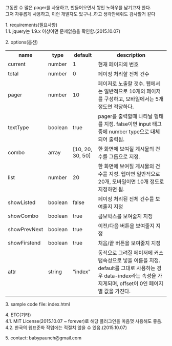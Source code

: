 <p>
그동안 수 많은 pager를 사용하고, 만들어오면서 쌓인 노하우를 남기고자 한다.<br/>
그저 자유롭게 사용하고, 이런 개발자도 있구나..하고 생각만해줘도 감사할거 같다<br/>
</p>

<p>
1. requirements(필요사항)<br/>
1.1. jquery는 1.9.x 이상이면 문제없음을 확인함.(2015.10.07)<br/>
</p>

<p>
2. options(옵션)
<table>
  <tr>
    <th>name</th>
    <th>type</th>
    <th>default</th>
    <th>description</th>
  </tr>
  <tr>
    <td>current</td>
    <td>number</td>
    <td>1</td>
    <td>현재 페이지의 번호</td>
  </tr>
  <tr>
    <td>total</td>
    <td>number</td>
    <td>0</td>
    <td>페이징 처리할 전체 건수</td>
  </tr>
  <tr>
    <td>pager</td>
    <td>number</td>
    <td>10</td>
    <td>페이저로 노출할 갯수. 웹에서는 일반적으로 10개의 페이저를 구성하고, 모바일에서는 5개 정도면 적당하다.</td>
  </tr>
  <tr>
    <td>textType</td>
    <td>boolean</td>
    <td>true</td>
    <td>pager를 출력할때 나타날 형태를 지정. false이면 input 태그중에 number type으로 대체되어 출력됨.</td>
  </tr>
  <tr>
    <td>combo</td>
    <td>array</td>
    <td>[10, 20, 30, 50]</td>
    <td>한 화면에 보여질 게시물의 건수를 그룹으로 지정.</td>
  </tr>
  <tr>
    <td>list</td>
    <td>number</td>
    <td>20</td>
    <td>한 화면에 보여질 게시물의 건수를 지정. 웹이면 일반적으로 20개, 모바일이면 10개 정도로 지정하면 됨.</td>
  </tr>
  <tr>
    <td>showListed</td>
    <td>boolean</td>
    <td>false</td>
    <td>페이징 처리된 전체 건수를 보여줄지 지정</td>
  </tr>
  <tr>
    <td>showCombo</td>
    <td>boolean</td>
    <td>true</td>
    <td>콤보박스를 보여줄지 지정</td>
  </tr>
  <tr>
    <td>showPrevNext</td>
    <td>boolean</td>
    <td>true</td>
    <td>이전/다음 버튼을 보여줄지 지정</td>
  </tr>
  <tr>
    <td>showFirstend</td>
    <td>boolean</td>
    <td>true</td>
    <td>처음/끝 버튼을 보여줄지 지정</td>
  </tr>
  <tr>
    <td>attr</td>
    <td>string</td>
    <td>"index"</td>
    <td>동적으로 그려질 페이저에 커스텀속성으로 넣을 이름을 지정. default를 그대로 사용하는 경우 data-index라는 속성을 가지게되며, offset이 0인 페이지별 값을 가진다.</td>
  </tr>
</table>
</p>

<p>
3. sample code file: index.html
</p>

<p>
4. ETC(기타)<br/>
4.1. MIT License(2015.10.07 ~ forever)로 해당 플러그인을 마음껏 사용해도 좋음.<br/>
4.2. 한국의 웹표준화 작업에는 적절치 않을 수 있음.(2015.10.07)<br/>
</p>

<p>
5. contact: babypaunch@gmail.com<br/>
</p>
